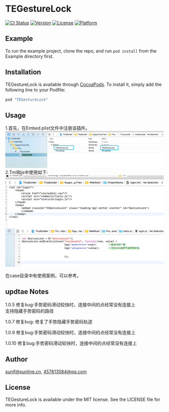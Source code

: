 # TEGestureLock

[![CI Status](http://img.shields.io/travis/sunjf@sunline.cn/TEGestureLock.svg?style=flat)](https://travis-ci.org/sunjf@sunline.cn/TEGestureLock)
[![Version](https://img.shields.io/cocoapods/v/TEGestureLock.svg?style=flat)](http://cocoapods.org/pods/TEGestureLock)
[![License](https://img.shields.io/cocoapods/l/TEGestureLock.svg?style=flat)](http://cocoapods.org/pods/TEGestureLock)
[![Platform](https://img.shields.io/cocoapods/p/TEGestureLock.svg?style=flat)](http://cocoapods.org/pods/TEGestureLock)

## Example

To run the example project, clone the repo, and run `pod install` from the Example directory first.


## Installation

TEGestureLock is available through [CocoaPods](http://cocoapods.org). To install
it, simply add the following line to your Podfile:

```ruby
pod "TEGestureLock"
```
## Usage
1.首先，在Embed.plist文件中注册该插件。
![](https://raw.githubusercontent.com/SunlineTinyiOS/TEGestureLock/master/READMESource/1.png)  
2.Tml和js中使用如下:
![](https://raw.githubusercontent.com/SunlineTinyiOS/TEGestureLock/master/READMESource/2.png) 
![](https://raw.githubusercontent.com/SunlineTinyiOS/TEGestureLock/master/READMESource/3.png) 

在case目录中有使用案例，可以参考。

## updtae Notes
1.0.5
修复bug:手势密码滑动较快时，连接中间的点经常没有连接上  
       支持隐藏手势密码的路径 

1.0.7
修复bug: 修复了手势隐藏手势密码轨迹

1.0.9
修复bug:手势密码滑动较快时，连接中间的点经常没有连接上  
    
1.0.10
修复bug:手势密码滑动较快时，连接中间的点经常没有连接上  

## Author

sunjf@sunline.cn, 457813584@qq.com

## License

TEGestureLock is available under the MIT license. See the LICENSE file for more info.
